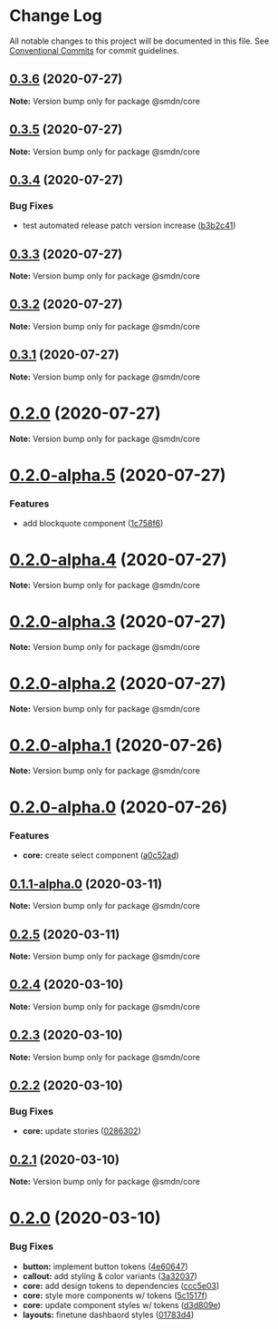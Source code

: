 # Change Log

All notable changes to this project will be documented in this file.
See [Conventional Commits](https://conventionalcommits.org) for commit guidelines.

## [0.3.6](https://github.com/samsoedien/smdn-design-system/tree/master/packages/core/compare/v0.3.5...v0.3.6) (2020-07-27)

**Note:** Version bump only for package @smdn/core





## [0.3.5](https://github.com/samsoedien/smdn-design-system/tree/master/packages/core/compare/v0.3.4...v0.3.5) (2020-07-27)

**Note:** Version bump only for package @smdn/core





## [0.3.4](https://github.com/samsoedien/smdn-design-system/tree/master/packages/core/compare/v0.3.3...v0.3.4) (2020-07-27)


### Bug Fixes

* test automated release patch version increase ([b3b2c41](https://github.com/samsoedien/smdn-design-system/tree/master/packages/core/commit/b3b2c413c69516f1281237f7f61e6248e27f9d68))






## [0.3.3](https://github.com/samsoedien/smdn-design-system/tree/master/packages/core/compare/v0.3.2...v0.3.3) (2020-07-27)

**Note:** Version bump only for package @smdn/core





## [0.3.2](https://github.com/samsoedien/smdn-design-system/tree/master/packages/core/compare/v0.3.1...v0.3.2) (2020-07-27)

**Note:** Version bump only for package @smdn/core





## [0.3.1](https://github.com/samsoedien/smdn-design-system/tree/master/packages/core/compare/v0.2.0-alpha.5...v0.3.1) (2020-07-27)

**Note:** Version bump only for package @smdn/core





# [0.2.0](https://github.com/samsoedien/smdn-design-system/tree/master/packages/core/compare/v0.2.0-alpha.5...v0.2.0) (2020-07-27)

**Note:** Version bump only for package @smdn/core






# [0.2.0-alpha.5](https://github.com/samsoedien/smdn-design-system/tree/master/packages/core/compare/v0.2.0-alpha.4...v0.2.0-alpha.5) (2020-07-27)


### Features

* add blockquote component ([1c758f6](https://github.com/samsoedien/smdn-design-system/tree/master/packages/core/commit/1c758f6b4be94ce924ac94f798cb7a8553e15d95))





# [0.2.0-alpha.4](https://github.com/samsoedien/smdn-design-system/tree/master/packages/core/compare/v0.2.0-alpha.3...v0.2.0-alpha.4) (2020-07-27)

**Note:** Version bump only for package @smdn/core





# [0.2.0-alpha.3](https://github.com/samsoedien/smdn-design-system/tree/master/packages/core/compare/v0.2.0-alpha.2...v0.2.0-alpha.3) (2020-07-27)

**Note:** Version bump only for package @smdn/core





# [0.2.0-alpha.2](https://github.com/samsoedien/smdn-design-system/tree/master/packages/core/compare/v0.2.0-alpha.1...v0.2.0-alpha.2) (2020-07-27)

**Note:** Version bump only for package @smdn/core





# [0.2.0-alpha.1](https://github.com/samsoedien/smdn-design-system/tree/master/packages/core/compare/v0.2.0-alpha.0...v0.2.0-alpha.1) (2020-07-26)

**Note:** Version bump only for package @smdn/core





# [0.2.0-alpha.0](https://github.com/samsoedien/smdn-design-system/tree/master/packages/core/compare/v0.1.1-alpha.0...v0.2.0-alpha.0) (2020-07-26)


### Features

* **core:** create select component ([a0c52ad](https://github.com/samsoedien/smdn-design-system/tree/master/packages/core/commit/a0c52ad57e9231563d0f83197d579684715cc68a))






## [0.1.1-alpha.0](https://github.com/samsoedien/smdn-design-system/tree/master/packages/core/compare/v0.2.5...v0.1.1-alpha.0) (2020-03-11)

**Note:** Version bump only for package @smdn/core





## [0.2.5](https://github.com/samsoedien/smdn-design-system/tree/master/packages/core/compare/v0.2.4...v0.2.5) (2020-03-11)

**Note:** Version bump only for package @smdn/core





## [0.2.4](https://github.com/samsoedien/smdn-design-system/tree/master/packages/core/compare/v0.2.3...v0.2.4) (2020-03-10)

**Note:** Version bump only for package @smdn/core





## [0.2.3](https://github.com/samsoedien/smdn-design-system/tree/master/packages/core/compare/v0.2.2...v0.2.3) (2020-03-10)

**Note:** Version bump only for package @smdn/core





## [0.2.2](https://github.com/samsoedien/smdn-design-system/tree/master/packages/core/compare/v0.2.1...v0.2.2) (2020-03-10)


### Bug Fixes

* **core:** update stories ([0286302](https://github.com/samsoedien/smdn-design-system/tree/master/packages/core/commit/0286302f83eab3ae632e9c02b51d3a295a6b08e0))





## [0.2.1](https://github.com/samsoedien/smdn-design-system/tree/master/packages/core/compare/v0.2.0...v0.2.1) (2020-03-10)

**Note:** Version bump only for package @smdn/core





# [0.2.0](https://github.com/samsoedien/smdn-design-system/tree/master/packages/core/compare/v1.1.0...v0.2.0) (2020-03-10)


### Bug Fixes

* **button:** implement button tokens ([4e60647](https://github.com/samsoedien/smdn-design-system/tree/master/packages/core/commit/4e606477879543c0089020b5bad71a77d61c3298))
* **callout:** add styling & color variants ([3a32037](https://github.com/samsoedien/smdn-design-system/tree/master/packages/core/commit/3a320378ae60340644597bdd4ee2b3dcf0bcc3a3))
* **core:** add design tokens to dependencies ([ccc5e03](https://github.com/samsoedien/smdn-design-system/tree/master/packages/core/commit/ccc5e034d4369139afc8e5ec788969964c17383a))
* **core:** style more components w/ tokens ([5c1517f](https://github.com/samsoedien/smdn-design-system/tree/master/packages/core/commit/5c1517f1d0e35337459d37d61467687f84f8fd63))
* **core:** update component styles w/ tokens ([d3d809e](https://github.com/samsoedien/smdn-design-system/tree/master/packages/core/commit/d3d809e9be585576f58399a6bb9b74af36bc2fa5))
* **layouts:** finetune dashbaord styles ([01783d4](https://github.com/samsoedien/smdn-design-system/tree/master/packages/core/commit/01783d4f47054d0f75fbf541d3a07f3f31946016))
